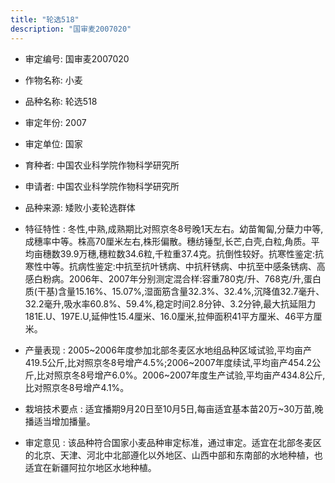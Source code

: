 ```yaml
---
title: "轮选518"
description: "国审麦2007020"
---
```

* 审定编号:  国审麦2007020

*  作物名称:  小麦

*  品种名称:  轮选518

*  审定年份:  2007

*  审定单位:  国家

* 育种者:  中国农业科学院作物科学研究所

*  申请者:  中国农业科学院作物科学研究所

*  品种来源:  矮败小麦轮选群体

*  特征特性 : 
冬性,中熟,成熟期比对照京冬8号晚1天左右。幼苗匍匐,分蘖力中等,成穗率中等。株高70厘米左右,株形偏散。穗纺锤型,长芒,白壳,白粒,角质。平均亩穗数39.9万穗,穗粒数34.6粒,千粒重37.4克。抗倒性较好。抗寒性鉴定:抗寒性中等。抗病性鉴定:中抗至抗叶锈病、中抗秆锈病、中抗至中感条锈病、高感白粉病。2006年、2007年分别测定混合样:容重780克/升、768克/升,蛋白质(干基)含量15.16%、15.07%,湿面筋含量32.3%、32.4%,沉降值32.7毫升、32.2毫升,吸水率60.8%、59.4%,稳定时间2.8分钟、3.2分钟,最大抗延阻力181E.U、197E.U,延伸性15.4厘米、16.0厘米,拉伸面积41平方厘米、46平方厘米。
 
*  产量表现 : 
2005~2006年度参加北部冬麦区水地组品种区域试验,平均亩产419.5公斤,比对照京冬8号增产4.5%;2006~2007年度续试,平均亩产454.2公斤,比对照京冬8号增产6.0%。2006~2007年度生产试验,平均亩产434.8公斤,比对照京冬8号增产4.1%。

*  栽培技术要点 : 
适宜播期9月20日至10月5日,每亩适宜基本苗20万~30万苗,晚播适当增加播量。

*  审定意见 : 
该品种符合国家小麦品种审定标准，通过审定。适宜在北部冬麦区的北京、天津、河北中北部遵化以外地区、山西中部和东南部的水地种植，也适宜在新疆阿拉尔地区水地种植。
